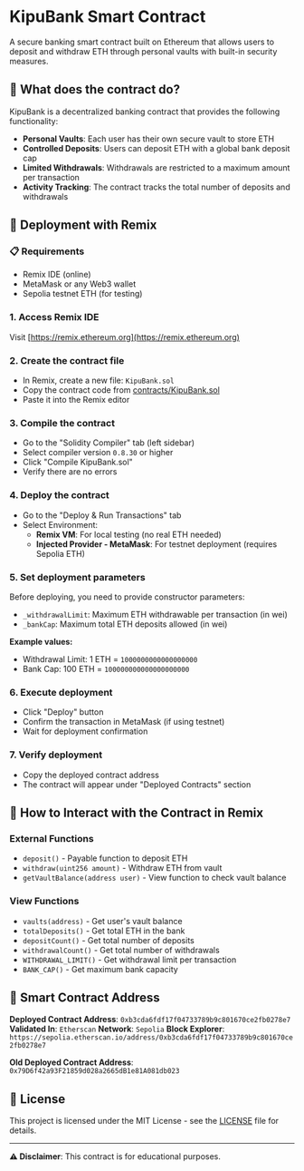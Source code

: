 # KipuBank Smart Contract

A secure banking smart contract built on Ethereum that allows users to deposit and withdraw ETH through personal vaults with built-in security measures.

## 🏦 What does the contract do?

KipuBank is a decentralized banking contract that provides the following functionality:

- **Personal Vaults**: Each user has their own secure vault to store ETH
- **Controlled Deposits**: Users can deposit ETH with a global bank deposit cap
- **Limited Withdrawals**: Withdrawals are restricted to a maximum amount per transaction
- **Activity Tracking**: The contract tracks the total number of deposits and withdrawals

## 🚀 Deployment with Remix

### 📋 Requirements

- Remix IDE (online)
- MetaMask or any Web3 wallet
- Sepolia testnet ETH (for testing)

### 1. **Access Remix IDE**
   Visit [https://remix.ethereum.org](https://remix.ethereum.org)

### 2. **Create the contract file**
   - In Remix, create a new file: `KipuBank.sol`
   - Copy the contract code from [contracts/KipuBank.sol](contracts/KipuBank.sol)
   - Paste it into the Remix editor

### 3. **Compile the contract**
   - Go to the "Solidity Compiler" tab (left sidebar)
   - Select compiler version `0.8.30` or higher
   - Click "Compile KipuBank.sol"
   - Verify there are no errors

### 4. **Deploy the contract**
   - Go to the "Deploy & Run Transactions" tab
   - Select Environment:
     - **Remix VM**: For local testing (no real ETH needed)
     - **Injected Provider - MetaMask**: For testnet deployment (requires Sepolia ETH)

### 5. **Set deployment parameters**
   Before deploying, you need to provide constructor parameters:
   - `_withdrawalLimit`: Maximum ETH withdrawable per transaction (in wei)
   - `_bankCap`: Maximum total ETH deposits allowed (in wei)

   **Example values:**
   - Withdrawal Limit: 1 ETH = `1000000000000000000`
   - Bank Cap: 100 ETH = `100000000000000000000`

### 6. **Execute deployment**
   - Click "Deploy" button
   - Confirm the transaction in MetaMask (if using testnet)
   - Wait for deployment confirmation

### 7. **Verify deployment**
   - Copy the deployed contract address
   - The contract will appear under "Deployed Contracts" section

## 🎯 How to Interact with the Contract in Remix

### External Functions
- `deposit()` - Payable function to deposit ETH
- `withdraw(uint256 amount)` - Withdraw ETH from vault
- `getVaultBalance(address user)` - View function to check vault balance

### View Functions
- `vaults(address)` - Get user's vault balance
- `totalDeposits()` - Get total ETH in the bank
- `depositCount()` - Get total number of deposits
- `withdrawalCount()` - Get total number of withdrawals
- `WITHDRAWAL_LIMIT()` - Get withdrawal limit per transaction
- `BANK_CAP()` - Get maximum bank capacity

## 📜 Smart Contract Address

**Deployed Contract Address**: `0xb3cda6fdf17f04733789b9c801670ce2fb0278e7`
**Validated In**: `Etherscan`
**Network**: `Sepolia`
**Block Explorer**: `https://sepolia.etherscan.io/address/0xb3cda6fdf17f04733789b9c801670ce2fb0278e7`


**Old Deployed Contract Address**: `0x79D6f42a93F21859d028a2665dB1e81A081db023`

## 📝 License

This project is licensed under the MIT License - see the [LICENSE](LICENSE) file for details.

---

**⚠️ Disclaimer**: This contract is for educational purposes.